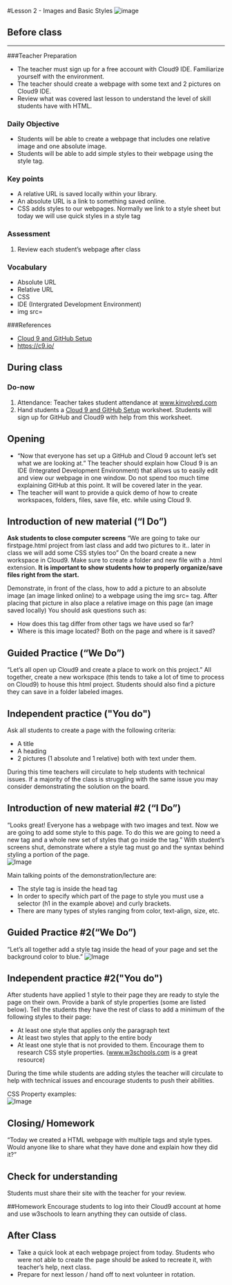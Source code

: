 #Lesson 2 - Images and Basic Styles 
![image](http://i.imgur.com/LnFsXHH.png)

## Before class
---
###Teacher Preparation
* The teacher must sign up for a free account with Cloud9 IDE. Familiarize yourself with the environment. 
* The teacher should create a webpage with some text and 2 pictures on Cloud9 IDE.
* Review what was covered last lesson to understand the level of skill students have with HTML. 


### Daily Objective

* Students will be able to create a webpage that includes one relative image and one absolute image.
* Students will be able to add simple styles to their webpage using the style tag. 


### Key points

* A relative URL is saved locally within your library.
* An absolute URL is a link to something saved online.
* CSS adds styles to our webpages. Normally we link to a style sheet but today we will use quick styles in a style tag

### Assessment

1. Review each student’s webpage after class 



### Vocabulary

* Absolute URL
* Relative URL
* CSS
* IDE (Intergrated Development Environment)
* img src=

###References
* [Cloud 9 and GitHub Setup](/resources/c9)
* <https://c9.io/> 


## During class

### Do-now

1. Attendance: Teacher takes student attendance at www.kinvolved.com
2. Hand students a [Cloud 9 and GitHub Setup](https://github.com/kirjs/curriculum/blob/master/resources/c9/README.md) worksheet. Students will sign up for GitHub and Cloud9 with help from this worksheet.


## Opening

* “Now that everyone has set up a GitHub and Cloud 9 account let’s set what we are looking at.” The teacher should explain how Cloud 9 is an IDE (Integrated Development Environment) that allows us to easily edit and view our webpage in one window. Do not spend too much time explaining GitHub at this point. It will be covered later in the year.    
* The teacher will want to provide a quick demo of how to create workspaces, folders, files, save file, etc. while using Cloud 9.

## Introduction of new material (“I Do”)

**Ask students to close computer screens** “We are going to take our firstpage.html project from last class and add two pictures to it.. later in class we will add some CSS styles too” On the board create a new workspace in Cloud9. Make sure to create a folder and new file with a .html extension. **It is important to show students how to properly organize/save files right from the start.** 

Demonstrate, in front of the class, how to add a picture to an absolute image (an image linked online) to a webpage using  the img src= tag. After placing that picture in also place a relative image on this page (an image saved locally) You should ask questions such as:

* How does this tag differ from other tags we have used so far?
* Where is this image located? Both on the page and where is it saved?


## Guided Practice (“We Do”)

“Let’s all open up Cloud9 and create a place to work on this project.” All together, create a new workspace (this tends to take a lot of time to process on Cloud9) to house this html project. Students should also find a picture they can save in a folder labeled images.

## Independent practice ("You do")

Ask all students to create a page with the following criteria:

* A title
* A heading
* 2 pictures (1 absolute and 1 relative) both with text under them.

During this time teachers will circulate to help students with technical issues. If a majority of the class is struggling with the same issue you may consider demonstrating the solution on the board.


## Introduction of new material #2 (“I Do”)

“Looks great! Everyone has a webpage with two images and text. Now we are going to add some style to this page. To do this we are going to need a new tag and a whole new set of styles that go inside the tag.” With student’s screens shut, demonstrate where a style tag must go and the syntax behind styling a portion of the page.  
![Image](http://i.imgur.com/vdrUxIf.png)

Main talking points of the demonstration/lecture are:

* The style tag is inside the head tag
* In order to specify which part of the page to style you must use a selector (h1 in the example above) and curly brackets.
* There are many types of styles ranging from color, text-align, size, etc. 

## Guided Practice #2(“We Do”)

“Let’s all together add a style tag inside the head of your page and set the background color to blue.” 
![Image](http://i.imgur.com/zSgMT0u.png)

## Independent practice #2("You do")

After students have applied 1 style to their page they are ready to style the page on their own. Provide a bank of style properties (some are listed below). Tell the students they have the rest of class to add a minimum of the following styles to their page:


* At least one style that applies only the paragraph text
* At least two styles that apply to the entire body
* At least one style that is not provided to them. Encourage them to research CSS style properties. (www.w3schools.com is a great resource)

During the time while students are adding styles the teacher will circulate to help with technical issues and encourage students to push their abilities.  


CSS Property examples:  
![Image](http://i.imgur.com/WLiDgh6.png)


## Closing/ Homework
“Today we created a HTML webpage with multiple tags and style types. Would anyone like to share what they have done and explain how they did it?”

## Check for understanding
Students must share their site with the teacher for your review.

##Homework
Encourage students to log into their Cloud9 account at home and use w3schools to learn anything they can outside of class.
 
## After Class
* Take a quick look at each webpage project from today. Students who were not able to create the page should be asked to recreate it, with teacher’s help, next class.
* Prepare for next lesson / hand off to next volunteer in rotation.

